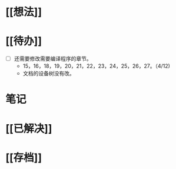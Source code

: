 # [[想法]]

# [[待办]]
- [ ] 还需要修改需要编译程序的章节。
	- 15，16，18，19，20，21，22，23，24，25，26，27。（4/12)
	- 文档的设备树没有改。

# 笔记

# [[已解决]]

# [[存档]]